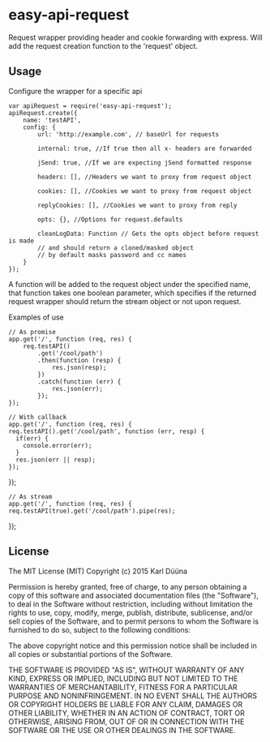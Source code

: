 # easy-api-request

Request wrapper providing header and cookie forwarding with express.
Will add the request creation function to the 'request' object.

## Usage

Configure the wrapper for a specific api
	
	var apiRequest = require('easy-api-request');
	apiRequest.create({
		name: 'testAPI',
		config: {
			url: 'http://example.com', // baseUrl for requests
			
			internal: true, //If true then all x- headers are forwarded
			
			jSend: true, //If we are expecting jSend formatted response
			
			headers: [], //Headers we want to proxy from request object
			
			cookies: [], //Cookies we want to proxy from request object
			
			replyCookies: [], //Cookies we want to proxy from reply
			
			opts: {}, //Options for request.defaults
			
			cleanLogData: Function // Gets the opts object before request is made 
			// and should return a cloned/masked object
			// by default masks password and cc names
		}
	});

A function will be added to the request object under the specified name, that function takes one boolean parameter, which
specifies if the returned request wrapper should return the stream object or not upon request.

Examples of use

	// As promise
	app.get('/', function (req, res) {
		req.testAPI()
			.get('/cool/path')
			.then(function (resp) {
				res.json(resp);
			})
			.catch(function (err) {
				res.json(err);
			});
	});
	
	// With callback
	app.get('/', function (req, res) {
    req.testAPI().get('/cool/path', function (err, resp) {
      if(err) {
        console.error(err);
      }
      res.json(err || resp);
    });
  });

	// As stream
	app.get('/', function (req, res) {
    req.testAPI(true).get('/cool/path').pipe(res);
  });


## License

The MIT License (MIT)
Copyright (c) 2015 Karl Düüna

Permission is hereby granted, free of charge, to any person obtaining a copy of
this software and associated documentation files (the "Software"), to deal in
the Software without restriction, including without limitation the rights to
use, copy, modify, merge, publish, distribute, sublicense, and/or sell copies of
the Software, and to permit persons to whom the Software is furnished to do so,
subject to the following conditions:

The above copyright notice and this permission notice shall be included in all
copies or substantial portions of the Software.

THE SOFTWARE IS PROVIDED "AS IS", WITHOUT WARRANTY OF ANY KIND, EXPRESS OR
IMPLIED, INCLUDING BUT NOT LIMITED TO THE WARRANTIES OF MERCHANTABILITY,
FITNESS FOR A PARTICULAR PURPOSE AND NONINFRINGEMENT. IN NO EVENT SHALL THE
AUTHORS OR COPYRIGHT HOLDERS BE LIABLE FOR ANY CLAIM, DAMAGES OR OTHER
LIABILITY, WHETHER IN AN ACTION OF CONTRACT, TORT OR OTHERWISE, ARISING FROM,
OUT OF OR IN CONNECTION WITH THE SOFTWARE OR THE USE OR OTHER DEALINGS IN THE
SOFTWARE.